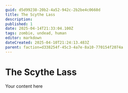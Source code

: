```yaml
---
guid: d5d99238-20b2-4a52-942c-2b2be4c0660d
title: The Scythe Lass
description: 
published: 1
date: 2025-04-14T21:33:04.100Z
tags: zombie, undead, human
editor: markdown
dateCreated: 2025-04-10T21:24:13.483Z
parent: faction=d338254f-45c3-4a7e-8a10-770154f2074a
---
```


# The Scythe Lass
Your content here

